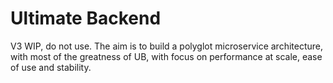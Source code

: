 # Ultimate Backend

V3 WIP, do not use. The aim is to build a polyglot microservice architecture, with most of the greatness of UB,
with focus on performance at scale, ease of use and stability.
